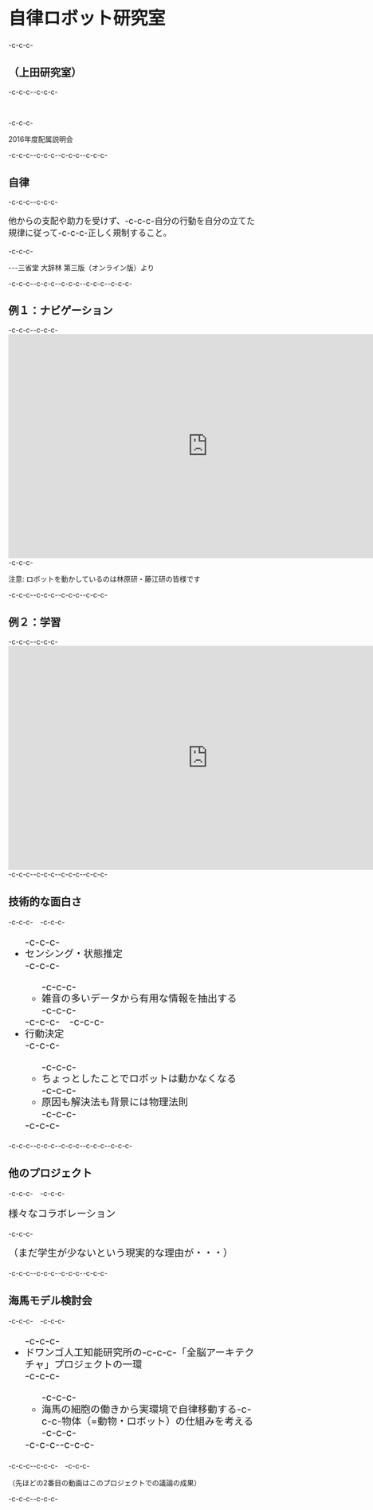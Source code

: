 <h1 style="font-size:250%">自律ロボット研究室</h1>-c-c-c-<h2>（上田研究室） </h2>-c-c-c--c-c-c-<p>&nbsp;</p>-c-c-c-<p>2016年度配属説明会</p>-c-c-c--c-c-c-<!--nextpage-->-c-c-c--c-c-c-<h2>自律</h2>-c-c-c--c-c-c-<p style="font-size:120%">他からの支配や助力を受けず、-c-c-c-自分の行動を自分の立てた規律に従って-c-c-c-正しく規制すること。 </p>-c-c-c-<p>---三省堂 大辞林 第三版（オンライン版）より</p>-c-c-c--c-c-c--c-c-c-<!--nextpage-->-c-c-c--c-c-c-<h2>例１：ナビゲーション</h2>-c-c-c--c-c-c-<iframe width="800" height="450" src="https://www.youtube.com/embed/wFUvBKz9nEY" frameborder="0" allowfullscreen></iframe>-c-c-c-<p>注意: ロボットを動かしているのは林原研・藤江研の皆様です</p>-c-c-c--c-c-c-<!--nextpage-->-c-c-c--c-c-c-<h2>例２：学習</h2>-c-c-c--c-c-c-<iframe width="800" height="450" src="https://www.youtube.com/embed/eBMIjjwNElM" frameborder="0" allowfullscreen></iframe>-c-c-c--c-c-c-<!--nextpage-->-c-c-c--c-c-c-<h2>技術的な面白さ</h2>-c-c-c-　-c-c-c-<ul style="font-size:140%;line-height:120%">-c-c-c-	<li>センシング・状態推定</li>-c-c-c-	<ul>-c-c-c-		<li>雑音の多いデータから有用な情報を抽出する</li>-c-c-c-	</ul>-c-c-c-　-c-c-c-	<li>行動決定</li>-c-c-c-	<ul>-c-c-c-		<li>ちょっとしたことでロボットは動かなくなる</li>-c-c-c-		<li>原因も解決法も背景には物理法則</li>-c-c-c-	</ul>-c-c-c-</ul>-c-c-c--c-c-c--c-c-c-<!--nextpage-->-c-c-c--c-c-c-<h2>他のプロジェクト</h2>-c-c-c-　-c-c-c-<p style="font-size:140%;line-height:120%">様々なコラボレーション</p>-c-c-c-<p style="font-size:140%;line-height:120%">（まだ学生が少ないという現実的な理由が・・・）</p>-c-c-c--c-c-c-<!--nextpage-->-c-c-c--c-c-c-<h2>海馬モデル検討会</h2>-c-c-c-　-c-c-c-<ul style="font-size:140%;line-height:120%">-c-c-c-	<li>ドワンゴ人工知能研究所の-c-c-c-「全脳アーキテクチャ」プロジェクトの一環</li>-c-c-c- <ul>-c-c-c-	<li>海馬の細胞の働きから実環境で自律移動する-c-c-c-物体（=動物・ロボット）の仕組みを考える</li>-c-c-c- </ul>-c-c-c--c-c-c-</ul>-c-c-c--c-c-c-　-c-c-c-<p>（先ほどの2番目の動画はこのプロジェクトでの議論の成果）</p>-c-c-c--c-c-c-
